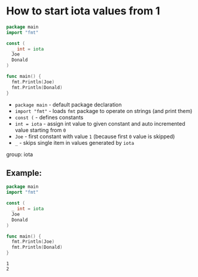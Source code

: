 # How to start iota values from 1

```go
package main
import "fmt"

const (
  _ int = iota
  Joe
  Donald
)

func main() {
  fmt.Println(Joe)
  fmt.Println(Donald)
}
```

- `package main` - default package declaration
- `import "fmt"` - loads `fmt` package to operate on strings (and print them)
- `const (` - defines constants
- `int = iota` - assign int value to given constant and auto incremented value starting from `0`
- `Joe` - first constant with value `1` (because first `0` value is skipped)
- `_` - skips single item in values generated by `iota`

group: iota

## Example: 
```go
package main
import "fmt"

const (
  _ int = iota
  Joe
  Donald
)

func main() {
  fmt.Println(Joe)
  fmt.Println(Donald)
}
```
```
1
2

```

